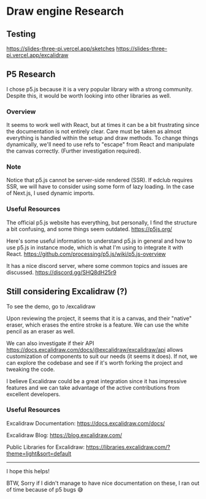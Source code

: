 # Draw engine Research

## Testing
https://slides-three-pi.vercel.app/sketches
https://slides-three-pi.vercel.app/excalidraw

## P5 Research

I chose p5.js because it is a very popular library with a strong community. Despite this, it would be worth looking into other libraries as well.

### Overview

It seems to work well with React, but at times it can be a bit frustrating since the documentation is not entirely clear.
Care must be taken as almost everything is handled within the setup and draw methods. To change things dynamically, we'll need to use refs to "escape" from React and manipulate the canvas correctly. (Further investigation required).

### Note

Notice that p5.js cannot be server-side rendered (SSR). If edclub requires SSR, we will have to consider using some form of lazy loading. In the case of Next.js, I used dynamic imports.

### Useful Resources

The official p5.js website has everything, but personally, I find the structure a bit confusing, and some things seem outdated.
https://p5js.org/

Here's some useful information to understand p5.js in general and how to use p5.js in instance mode, which is what I'm using to integrate it with React.
https://github.com/processing/p5.js/wiki/p5.js-overview

It has a nice discord server, where some common topics and issues are discussed.
https://discord.gg/SHQ8dH25r9

## Still considering Excalidraw (?)

To see the demo, go to /excalidraw

Upon reviewing the project, it seems that it is a canvas, and their "native" eraser, which erases the entire stroke is a feature. We can use the white pencil as an eraser as well.

We can also investigate if their API https://docs.excalidraw.com/docs/@excalidraw/excalidraw/api allows customization of components to suit our needs (it seems it does). If not, we can explore the codebase and see if it's worth forking the project and tweaking the code.

I believe Excalidraw could be a great integration since it has impressive features and we can take advantage of the active contributions from excellent developers.

### Useful Resources

Excalidraw Documentation:
https://docs.excalidraw.com/docs/

Excalidraw Blog:
https://blog.excalidraw.com/

Public Libraries for Excalidraw:
https://libraries.excalidraw.com/?theme=light&sort=default

---

I hope this helps!

BTW, Sorry if I didn't manage to have nice documentation on these, I ran out of time because of p5 bugs 😅
